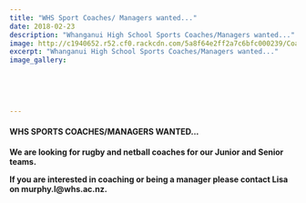 ```yaml
---
title: "WHS Sport Coaches/ Managers wanted..."
date: 2018-02-23
description: "Whanganui High School Sports Coaches/Managers wanted..."
image: http://c1940652.r52.cf0.rackcdn.com/5a8f64e2ff2a7c6bfc000239/Coaches-change-lives-MUL.jpg
excerpt: "Whanganui High School Sports Coaches/Managers wanted..."
image_gallery:
    
    
    
    
    
---
```


<h4><strong>WHS SPORTS COACHES/MANAGERS WANTED...&nbsp;</strong></h4>
<p><strong>We are looking for rugby and netball coaches for our Junior and Senior teams.&nbsp;</strong></p>
<p><strong>If you are interested in coaching or being a manager please contact Lisa on murphy.l@whs.ac.nz.</strong></p>

